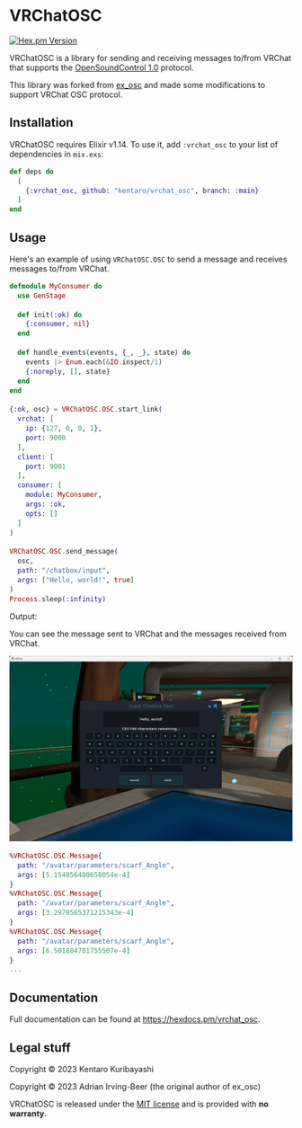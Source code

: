 # VRChatOSC

[![Hex.pm Version](https://img.shields.io/hexpm/v/vrchat_osc.svg?style=flat-square)](https://hex.pm/packages/vrchat_osc)

VRChatOSC is a library for sending and receiving messages to/from VRChat that supports the [OpenSoundControl 1.0](https://opensoundcontrol.stanford.edu/spec-1_0.html) protocol.

This library was forked from [ex_osc](https://github.com/wisq/ex_osc) and made some modifications to support VRChat OSC protocol.

## Installation

VRChatOSC requires Elixir v1.14.  To use it, add `:vrchat_osc` to your list of dependencies in `mix.exs`:

```elixir
def deps do
  [
    {:vrchat_osc, github: "kentaro/vrchat_osc", branch: :main}
  ]
end
```

## Usage

Here's an example of using `VRChatOSC.OSC` to send a message and receives messages to/from VRChat.

```elixir
defmodule MyConsumer do
  use GenStage

  def init(:ok) do
    {:consumer, nil}
  end

  def handle_events(events, {_, _}, state) do
    events |> Enum.each(&IO.inspect/1)
    {:noreply, [], state}
  end
end

{:ok, osc} = VRChatOSC.OSC.start_link(
  vrchat: [
    ip: {127, 0, 0, 1},
    port: 9000
  ],
  client: [
    port: 9001
  ],
  consumer: [
    module: MyConsumer,
    args: :ok,
    opts: []
  ]
)

VRChatOSC.OSC.send_message(
  osc,
  path: "/chatbox/input",
  args: ["Hello, world!", true]
)
Process.sleep(:infinity)
```

Output:

You can see the message sent to VRChat and the messages received from VRChat.

![The message sent to VRChat](examples/basic-result.png)

```elixir
%VRChatOSC.OSC.Message{
  path: "/avatar/parameters/scarf_Angle",
  args: [5.154856480658054e-4]
}
%VRChatOSC.OSC.Message{
  path: "/avatar/parameters/scarf_Angle",
  args: [3.2970565371215343e-4]
}
%VRChatOSC.OSC.Message{
  path: "/avatar/parameters/scarf_Angle",
  args: [6.501884781755507e-4]
}
...
```

## Documentation

Full documentation can be found at <https://hexdocs.pm/vrchat_osc>.

## Legal stuff

Copyright © 2023 Kentaro Kuribayashi

Copyright © 2023 Adrian Irving-Beer (the original author of ex_osc)

VRChatOSC is released under the [MIT license](https://github.com/kentaro/vrchat_osc/blob/main/LICENSE) and is provided with **no warranty**.
